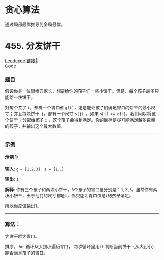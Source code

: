 # 贪心算法

通过局部最优推导到全局最优。

# 455. 分发饼干

[Leedcode 链接🔗](https://leetcode.cn/problems/assign-cookies/description/)  
[Code](https://github.com/alstondu/lc/blob/main/455/455.cpp)

### 题目

假设你是一位很棒的家长，想要给你的孩子们一些小饼干。但是，每个孩子最多只能给一块饼干。

对每个孩子 ```i```，都有一个胃口值 ```g[i]```，这是能让孩子们满足胃口的饼干的最小尺寸；并且每块饼干``` j```，都有一个尺寸 ```s[j] ```。如果 ```s[j] >= g[i]```，我们可以将这个饼干 ```j``` 分配给孩子 ```i``` ，这个孩子会得到满足。你的目标是尽可能满足越多数量的孩子，并输出这个最大数值。

---

### 示例
#### 示例 1:

**输入**: ```g = [1,2,3], s = [1,1]```

**输出**: ```1```

**解释**: 
你有三个孩子和两块小饼干，```3```个孩子的胃口值分别是：```1,2,3```。虽然你有两块小饼干，由于他们的尺寸都是```1```，你只能让胃口值是```1```的孩子满足。

所以你应该输出1。

---

### 算法：  

大饼干喂大胃口。

排序，```for``` 循环从大到小遍历胃口， 每次循环里用```if``` 判断当前饼干（从大到小）能否满足孩子的胃口。
